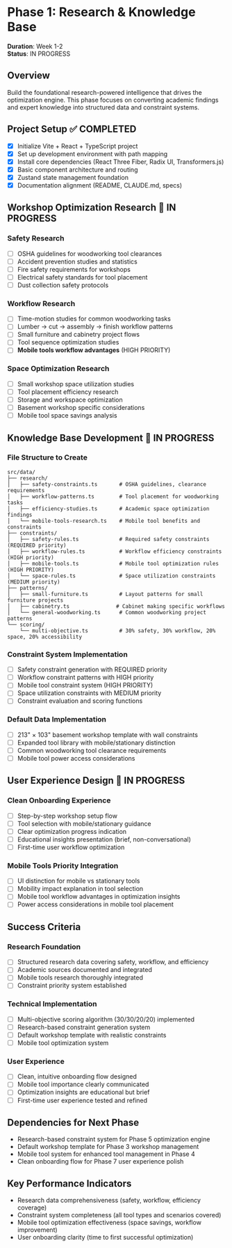 # Phase 1: Research & Knowledge Base

**Duration**: Week 1-2  
**Status**: IN PROGRESS

## Overview

Build the foundational research-powered intelligence that drives the optimization engine. This phase focuses on converting academic findings and expert knowledge into structured data and constraint systems.

## Project Setup ✅ COMPLETED

- [x] Initialize Vite + React + TypeScript project
- [x] Set up development environment with path mapping
- [x] Install core dependencies (React Three Fiber, Radix UI, Transformers.js)
- [x] Basic component architecture and routing
- [x] Zustand state management foundation
- [x] Documentation alignment (README, CLAUDE.md, specs)

## Workshop Optimization Research 🔄 IN PROGRESS

### Safety Research
- [ ] OSHA guidelines for woodworking tool clearances
- [ ] Accident prevention studies and statistics
- [ ] Fire safety requirements for workshops
- [ ] Electrical safety standards for tool placement
- [ ] Dust collection safety protocols

### Workflow Research
- [ ] Time-motion studies for common woodworking tasks
- [ ] Lumber → cut → assembly → finish workflow patterns
- [ ] Small furniture and cabinetry project flows
- [ ] Tool sequence optimization studies
- [ ] **Mobile tools workflow advantages** (HIGH PRIORITY)

### Space Optimization Research
- [ ] Small workshop space utilization studies
- [ ] Tool placement efficiency research
- [ ] Storage and workspace optimization
- [ ] Basement workshop specific considerations
- [ ] Mobile tool space savings analysis

## Knowledge Base Development 🔄 IN PROGRESS

### File Structure to Create
```
src/data/
├── research/
│   ├── safety-constraints.ts       # OSHA guidelines, clearance requirements
│   ├── workflow-patterns.ts        # Tool placement for woodworking tasks
│   ├── efficiency-studies.ts       # Academic space optimization findings
│   └── mobile-tools-research.ts    # Mobile tool benefits and constraints
├── constraints/
│   ├── safety-rules.ts             # Required safety constraints (REQUIRED priority)
│   ├── workflow-rules.ts           # Workflow efficiency constraints (HIGH priority)
│   ├── mobile-tools.ts             # Mobile tool optimization rules (HIGH PRIORITY)
│   └── space-rules.ts              # Space utilization constraints (MEDIUM priority)
├── patterns/
│   ├── small-furniture.ts          # Layout patterns for small furniture projects
│   ├── cabinetry.ts               # Cabinet making specific workflows
│   └── general-woodworking.ts      # Common woodworking project patterns
└── scoring/
    └── multi-objective.ts          # 30% safety, 30% workflow, 20% space, 20% accessibility
```

### Constraint System Implementation
- [ ] Safety constraint generation with REQUIRED priority
- [ ] Workflow constraint patterns with HIGH priority
- [ ] Mobile tool constraint system (HIGH PRIORITY)
- [ ] Space utilization constraints with MEDIUM priority
- [ ] Constraint evaluation and scoring functions

### Default Data Implementation
- [ ] 213" × 103" basement workshop template with wall constraints
- [ ] Expanded tool library with mobile/stationary distinction
- [ ] Common woodworking tool clearance requirements
- [ ] Mobile tool power access considerations

## User Experience Design 🔄 IN PROGRESS

### Clean Onboarding Experience
- [ ] Step-by-step workshop setup flow
- [ ] Tool selection with mobile/stationary guidance
- [ ] Clear optimization progress indication
- [ ] Educational insights presentation (brief, non-conversational)
- [ ] First-time user workflow optimization

### Mobile Tools Priority Integration
- [ ] UI distinction for mobile vs stationary tools
- [ ] Mobility impact explanation in tool selection
- [ ] Mobile tool workflow advantages in optimization insights
- [ ] Power access considerations in mobile tool placement

## Success Criteria

### Research Foundation
- [ ] Structured research data covering safety, workflow, and efficiency
- [ ] Academic sources documented and integrated
- [ ] Mobile tools research thoroughly integrated
- [ ] Constraint priority system established

### Technical Implementation
- [ ] Multi-objective scoring algorithm (30/30/20/20) implemented
- [ ] Research-based constraint generation system
- [ ] Default workshop template with realistic constraints
- [ ] Mobile tool optimization system

### User Experience
- [ ] Clean, intuitive onboarding flow designed
- [ ] Mobile tool importance clearly communicated
- [ ] Optimization insights are educational but brief
- [ ] First-time user experience tested and refined

## Dependencies for Next Phase

- Research-based constraint system for Phase 5 optimization engine
- Default workshop template for Phase 3 workshop management
- Mobile tool system for enhanced tool management in Phase 4
- Clean onboarding flow for Phase 7 user experience polish

## Key Performance Indicators

- Research data comprehensiveness (safety, workflow, efficiency coverage)
- Constraint system completeness (all tool types and scenarios covered)
- Mobile tool optimization effectiveness (space savings, workflow improvement)
- User onboarding clarity (time to first successful optimization)